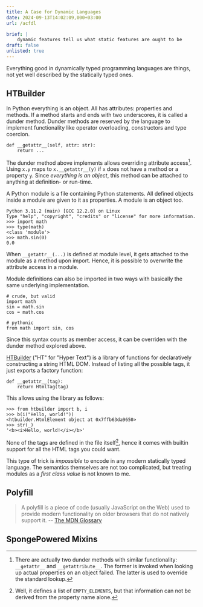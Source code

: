 ```yaml
---
title: A Case for Dynamic Languages
date: 2024-09-13T14:02:09,000+03:00
url: /acfdl

brief: |
    dynamic features tell us what static features are ought to be
draft: false
unlisted: true
---
```


Everything good in dynamically typed programming languages are things, not yet well described by the statically typed ones.

## HTBuilder

In Python everything is an object. All has attributes: properties and methods. If a method starts and ends with two underscores, it is called a dunder method. Dunder methods are reserved by the language to implement functionality like operator overloading, constructors and type coercion.

```
def __getattr__(self, attr: str):
    return ...
```

The dunder method above implements allows overriding attribute access[^get-attr]. Using `x.y` maps to `x.__getattr__(y)` if `x` does not have a method or a property `y`. Since *everything is an object*, this method can be attached to anything at definition- or run-time.

A Python module is a file containing Python statements. All defined objects inside a module are given to it as properties. A module is an object too.

```
Python 3.11.2 (main) [GCC 12.2.0] on Linux
Type "help", "copyright", "credits" or "license" for more information.
>>> import math
>>> type(math)
<class 'module'>
>>> math.sin(0)
0.0
```

When `__getattr__(...)` is defined at module level, it gets attached to the module as a method upon import. Hence, it is possible to overwrite the attribute access in a module.

Module definitions can also be imported in two ways with basically the same underlying implementation.

```
# crude, but valid
import math
sin = math.sin
cos = math.cos

# pythonic
from math import sin, cos
```

Since this syntax counts as member access, it can be overriden with the dunder method explored above.

[HTBuilder](https://github.com/tvst/htbuilder) ("HT" for "Hyper Text") is a library of functions for declaratively constructing a string HTML DOM. Instead of listing all the possible tags, it just exports a factory function:

```
def __getattr__(tag):
    return HtmlTag(tag)
```

This allows using the library as follows:

```
>>> from htbuilder import b, i
>>> b(i("Hello, world!"))
<htbuilder.HtmlElement object at 0x7ffb63da9650>
>>> str(_)
'<b><i>Hello, world!</i></b>'
```

None of the tags are defined in the file itself[^no-tags-defined], hence it comes with builtin support for all the HTML tags you could want.

This type of trick is *impossible* to encode in any modern statically typed language. The semantics themselves are not too complicated, but treating modules as a *first class value* is not known to me.

## Polyfill

> A polyfill is a piece of code (usually JavaScript on the Web) used to provide modern functionality on older browsers that do not natively support it. -- [The MDN Glossary](https://developer.mozilla.org/en-US/docs/Glossary/Polyfill)

## SpongePowered Mixins

[^get-attr]: There are actually two dunder methods with similar functionality: `__getattr__` and `__getattribute__`. The former is invoked when looking up actual properties on an object failed. The latter is used to override the standard lookup.
[^no-tags-defined]: Well, it defines a list of `EMPTY_ELEMENTS`, but that information can not be derived from the property name alone.
